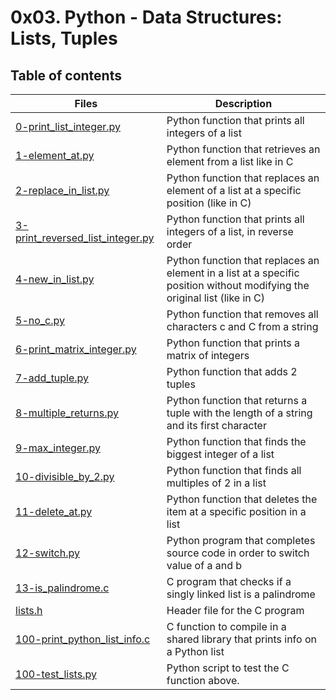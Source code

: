 # 0x03. Python - Data Structures: Lists, Tuples

## Table of contents
Files | Description
----- | -----------
[0-print_list_integer.py](./0-print_list_integer.py) | Python function that prints all integers of a list
[1-element_at.py](./1-element_at.py) | Python function that retrieves an element from a list like in C
[2-replace_in_list.py](./2-replace_in_list.py) | Python function that replaces an element of a list at a specific position (like in C)
[3-print_reversed_list_integer.py](./3-print_reversed_list_integer.py) | Python function that prints all integers of a list, in reverse order
[4-new_in_list.py](./4-new_in_list.py) | Python function that replaces an element in a list at a specific position without modifying the original list (like in C)
[5-no_c.py](./5-no_c.py) | Python function that removes all characters c and C from a string
[6-print_matrix_integer.py](./6-print_matrix_integer.py) | Python function that prints a matrix of integers
[7-add_tuple.py](./7-add_tuple.py) | Python function that adds 2 tuples
[8-multiple_returns.py](./8-multiple_returns.py) | Python function that returns a tuple with the length of a string and its first character
[9-max_integer.py](./9-max_integer.py) | Python function that finds the biggest integer of a list
[10-divisible_by_2.py](./10-divisible_by_2.py) | Python function that finds all multiples of 2 in a list
[11-delete_at.py](./11-delete_at.py) | Python function that deletes the item at a specific position in a list
[12-switch.py](./12-switch.py) | Python program that completes source code in order to switch value of a and b
[13-is_palindrome.c](./13-is_palindrome.c) | C program that checks if a singly linked list is a palindrome
[lists.h](./lists.h) | Header file for the C program
[100-print_python_list_info.c](./100-print_python_list_info.c) | C function to compile in a shared library that prints info on a Python list
[100-test_lists.py](./100-test_lists.py) | Python script to test the C function above.
